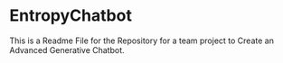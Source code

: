 # EntropyChatbot
This is a Readme File for the Repository for a team project to Create an Advanced Generative Chatbot.
